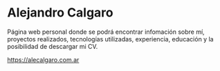 # Alejandro Calgaro

Página web personal donde se podrá encontrar infomación sobre mí, proyectos realizados, tecnologías utilizadas, experiencia, educación y la posibilidad de descargar mi CV.

https://alecalgaro.com.ar
